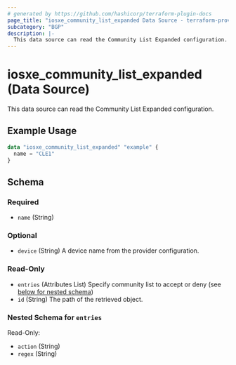 ```yaml
---
# generated by https://github.com/hashicorp/terraform-plugin-docs
page_title: "iosxe_community_list_expanded Data Source - terraform-provider-iosxe"
subcategory: "BGP"
description: |-
  This data source can read the Community List Expanded configuration.
---
```


# iosxe_community_list_expanded (Data Source)

This data source can read the Community List Expanded configuration.

## Example Usage

```terraform
data "iosxe_community_list_expanded" "example" {
  name = "CLE1"
}
```

<!-- schema generated by tfplugindocs -->
## Schema

### Required

- `name` (String)

### Optional

- `device` (String) A device name from the provider configuration.

### Read-Only

- `entries` (Attributes List) Specify community list to accept or deny (see [below for nested schema](#nestedatt--entries))
- `id` (String) The path of the retrieved object.

<a id="nestedatt--entries"></a>
### Nested Schema for `entries`

Read-Only:

- `action` (String)
- `regex` (String)
